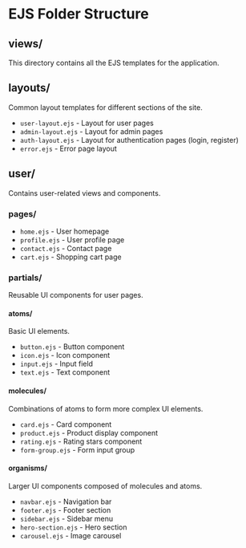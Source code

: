 # EJS Folder Structure

## views/

This directory contains all the EJS templates for the application.

## layouts/

Common layout templates for different sections of the site.

- `user-layout.ejs` - Layout for user pages
- `admin-layout.ejs` - Layout for admin pages
- `auth-layout.ejs` - Layout for authentication pages (login, register)
- `error.ejs` - Error page layout

## user/

Contains user-related views and components.

### pages/

- `home.ejs` - User homepage
- `profile.ejs` - User profile page
- `contact.ejs` - Contact page
- `cart.ejs` - Shopping cart page

### partials/

Reusable UI components for user pages.

#### atoms/

Basic UI elements.

- `button.ejs` - Button component
- `icon.ejs` - Icon component
- `input.ejs` - Input field
- `text.ejs` - Text component

#### molecules/

Combinations of atoms to form more complex UI elements.

- `card.ejs` - Card component
- `product.ejs` - Product display component
- `rating.ejs` - Rating stars component
- `form-group.ejs` - Form input group

#### organisms/

Larger UI components composed of molecules and atoms.

- `navbar.ejs` - Navigation bar
- `footer.ejs` - Footer section
- `sidebar.ejs` - Sidebar menu
- `hero-section.ejs` - Hero section
- `carousel.ejs` - Image carousel
